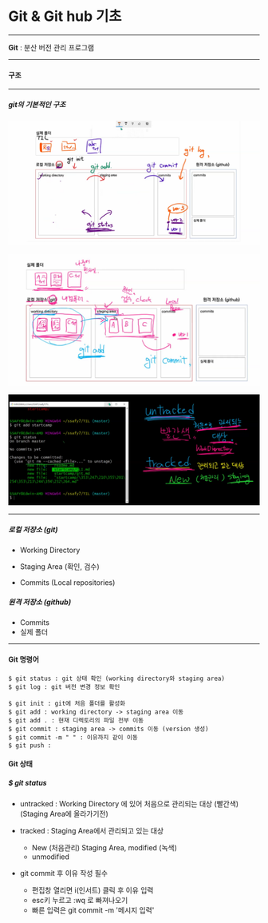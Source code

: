 # Git & Git hub 기초

---

**Git** : 분산 버전 관리 프로그램

---

#### 구조

---

##### git의 기본적인 구조

![git](git.assets/git.png)

![git2](git.assets/git2.png)

![git3](git.assets/git3.png)

---

##### 로컬 저장소 (git)

+ Working Directory 

+ Staging Area (확인, 검수)

+ Commits (Local repositories)

##### 원격 저장소 (github) 

+ Commits
+ 실제 폴더 

---

#### Git 명령어 

```
$ git status : git 상태 확인 (working directory와 staging area)
$ git log : git 버전 변경 정보 확인

$ git init : git에 처음 폴더를 활성화
$ git add : working directory -> staging area 이동
$ git add . : 현재 디렉토리의 파일 전부 이동
$ git commit : staging area -> commits 이동 (version 생성)
$ git commit -m " " : 이유까지 같이 이동
$ git push : 

```

#### Git 상태

##### $ git status

+ untracked : Working Directory 에 있어 처음으로 관리되는 대상 (빨간색)(Staging Area에 올라가기전)

+ tracked : Staging Area에서 관리되고 있는 대상
  + New (처음관리) Staging Area, modified (녹색)
  +  unmodified
+ git commit 후 이유 작성 필수
  + 편집창 열리면 i(인서트) 클릭 후 이유 입력
  + esc키 누르고 :wq 로 빠져나오기
  + 빠른 입력은 git commit -m '메시지 입력'



